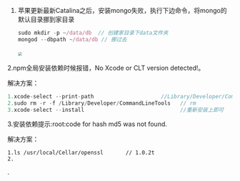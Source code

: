 1. 苹果更新最新Catalina之后，安装mongo失败，执行下边命令，将mongo的默认目录挪到家目录

   ```js
   sudo mkdir -p ~/data/db  // 创建家目录下data文件夹
   mongod --dbpath ~/data/db // 挪过去
   ```

   ​		<img src="https://tva1.sinaimg.cn/large/007S8ZIlgy1gdrrigui4ej31180hqta6.jpg" style="zoom: 50%;" />
   

2.npm全局安装依赖时候报错，No Xcode or CLT version detected!。

解决方案：

```js
1.xcode-select --print-path                     //Library/Developer/CommandLineTools
2.sudo rm -r -f /Library/Developer/CommandLineTools   // rm
3.xcode-select --install                              //重新安装上即可

```

3.安装依赖提示:root:code for hash md5 was not found.

解决方案：

```
1.ls /usr/local/Cellar/openssl       // 1.0.2t
2.

```

.